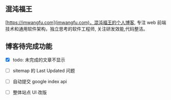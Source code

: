## 混沌福王
[https://imwangfu.com](imwangfu.com)，混沌福王的个人博客, 专注 web 前端技术和通用软件架构，独立思考的软件工程师, 关注研发效能,代码整洁。


## 博客待完成功能

 
- [x] todo: 未完成的文章不显示

- [ ] sitemap 的 Last Updated 问题

- [ ] 自动提交 google index api 

- [ ] 整体站点 UI 改版
